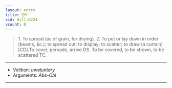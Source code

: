 ```yaml
---
layout: entry
title: གྲམ་
vid: Hill:0224
vcount: 0
---
```

> 1\. To spread (as of grain, for drying)\. 2\. To put or lay down in order (beams, &c\.); to spread out; to display; to scatter; to draw (a curtain) [CD]\.To cover, pervade, arrive DS\. To be covered, to be strewn, to be scattered TC\.

---
* Volition: _Involuntary_
* Arguments: _Abs-Obl_

---

